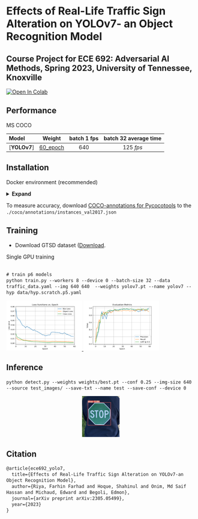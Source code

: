 # Effects of Real-Life Traffic Sign Alteration on YOLOv7- an Object Recognition Model

## Course Project for ECE 692: Adversarial AI Methods, Spring 2023, University of Tennessee, Knoxville

<a href="https://drive.google.com/file/d/1W90C9Ur4VZ4mX6qmbYuVF9Nubw8XtyKc/view?usp=sharing"><img src="https://colab.research.google.com/assets/colab-badge.svg" alt="Open In Colab"></a>


## Performance 

MS COCO

| Model | Weight | batch 1 fps | batch 32 average time |
| :-- | :-: | :-: | :-: | 
| [**YOLOv7**] | [60_epoch](https://drive.google.com/file/d/1ebVz5GV-b0a8hyH57DJTp2l_8oHiypRT/view?usp=sharing) | 640 | 125 *fps* | 3.9 *ms* |


## Installation

Docker environment (recommended)
<details><summary> <b>Expand</b> </summary>

``` shell
# create the docker container, you can change the share memory size if you have more.
nvidia-docker run --name yolov7 -it -v your_coco_path/:/coco/ -v your_code_path/:/yolov7 --shm-size=64g nvcr.io/nvidia/pytorch:21.08-py3

# apt install required packages
apt update
apt install -y zip htop screen libgl1-mesa-glx

# pip install required packages
pip install seaborn thop

# go to code folder
cd /yolov7
```

</details>

To measure accuracy, download [COCO-annotations for Pycocotools](http://images.cocodataset.org/annotations/annotations_trainval2017.zip) to the `./coco/annotations/instances_val2017.json`

## Training


* Download GTSD dataset  ([Download](https://benchmark.ini.rub.de/gtsrb_news.html).

Single GPU training

``` shell

# train p6 models
python train.py --workers 8 --device 0 --batch-size 32 --data traffic_data.yaml --img 640 640  --weights yolov7.pt --name yolov7 --hyp data/hyp.scratch.p5.yaml
```

<div class="pictures", align="left">
    <a href="./">
        <img src="data/60loss.png" width="40%"/>
    </a>
    <a href="./">
        <img src="data/60met.png" width="40%"/>
    </a>
</div>


## Inference

``` shell
python detect.py --weights weights/best.pt --conf 0.25 --img-size 640 --source test_images/ --save-txt --name test --save-conf --device 0
```

<div align="center">
    <a href="./">
        <img src="data/green_stop_sign.JPG" width="20%"/>
    </a>
</div>



## Citation

```
@article{ece692_yolo7,
  title={Effects of Real-Life Traffic Sign Alteration on YOLOv7-an Object Recognition Model},
  author={Riya, Farhin Farhad and Hoque, Shahinul and Onim, Md Saif Hassan and Michaud, Edward and Begoli, Edmon},
  journal={arXiv preprint arXiv:2305.05499},
  year={2023}
}
```

